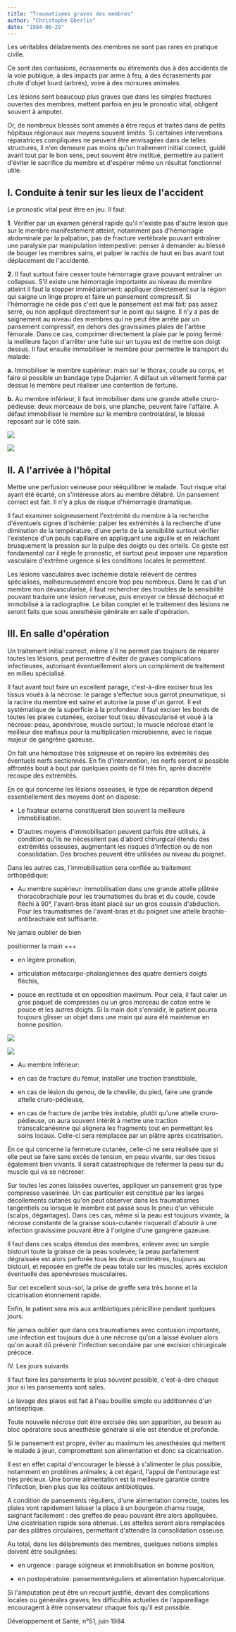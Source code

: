 ```yaml
---
title: "Traumatismes graves des membres"
author: "Christophe Oberlin"
date: "1984-06-29"
---
```


<div class="teaser"><p>Les véritables délabrements des membres ne sont pas rares en pratique civile.</p>
<p>Ce sont des contusions, écrasements ou étirements dus à des accidents de la voie publique, à des impacts par arme à feu, à des écrasements par chute d'objet lourd (arbres), voire à des morsures animales.</p>
<p>Les lésions sont beaucoup plus graves que dans les simples fractures ouvertes des membres, mettent parfois en jeu le pronostic vital, obligent souvent à amputer.</p>
<p>Or, de nombreux blessés sont amenés à être reçus et traités dans de petits hôpitaux régionaux aux moyens souvent limités. Si certaines interventions réparatrices compliquées ne peuvent être envisagées dans de telles structures, il n'en demeure pas moins qu'un traitement initial correct, guidé avant tout par le bon sens, peut souvent être institué, permettre au patient d'éviter le sacrifice du membre et d'espérer même un résultat fonctionnel utile.</p></div>

## I. Conduite à tenir sur les lieux de l'accident

Le pronostic vital peut être en jeu. Il faut:

**1**. Vérifier par un examen général rapide qu'il n'existe pas d'autre lésion que sur le membre manifestement atteint, notamment pas d'hémorragie abdominale par la palpation, pas de fracture vertébrale pouvant entraîner une paralysie par manipulation intempestive: penser à demander au blessé de bouger les membres sains, et palper le rachis de haut en bas avant tout déplacement de l'accidenté.

**2.** Il faut surtout faire cesser toute hémorragie grave pouvant entraîner un collapsus. S'il existe une hémorragie importante au niveau du membre atteint il faut la stopper immédiatement: appliquer directement sur la région qui saigne un linge propre et faire un pansement compressif. Si l'hémorragie ne cède pas c'est que le pansement est mal fait: pas assez serré, ou non appliqué directement sur le point qui saigne. Il n'y a pas de saignement au niveau des membres qui ne peut être arrêté par un pansement compressif, en dehors des gravissimes plaies de l'artère fémorale. Dans ce cas, comprimer directement la plaie par le poing fermé: la meilleure façon d'arrêter une fuite sur un tuyau est de mettre son doigt dessus. Il faut ensuite immobiliser le membre pour permettre le transport du malade:

**a.** Immobiliser le membre supérieur: main sur le thorax, coude au corps, et faire si possible un bandage type Dujarrier. A défaut un vêtement fermé par dessus le membre peut réaliser une contention de fortune.

**b.** Au membre inférieur, il faut immobiliser dans une grande attelle cruro-pédieuse: deux morceaux de bois, une planche, peuvent faire l'affaire. A défaut immobiliser le membre sur le membre controlatéral, le blessé reposant sur le côté sain.

![](i127-1.jpg)

![](i127-2.jpg)

## II. A l'arrivée à l'hôpital

Mettre une perfusion veineuse pour rééquilibrer le malade. Tout risque vital ayant été écarté, on s'intéresse alors au membre délabré. Un pansement correct est fait. Il n'y a plus de risque d'hémorragie dramatique.

Il faut examiner soigneusement l'extrémité du membre à la recherche d'éventuels signes d'ischémie: palper les extrémités à la recherche d'une diminution de la température, d'une perte de la sensibilité surtout vérifier l'existence d'un pouls capillaire en appliquant une aiguille et en relâchant brusquement la pression sur la pulpe des doigts ou des orteils. Ce geste est fondamental car il règle le pronostic, et surtout peut imposer une réparation vasculaire d'extrême urgence si les conditions locales le permettent.

Les lésions vasculaires avec ischémie distale relèvent de centres spécialisés, malheureusement encore trop peu nombreux. Dans le cas d'un membre non dévascularisé, il faut rechercher des troubles de la sensibilité pouvant traduire une lésion nerveuse, puis envoyer ce blessé déchoqué et immobilisé à la radiographie. Le bilan complet et le traitement des lésions ne seront faits que sous anesthésie générale en salle d'opération.

## III. En salle d'opération

Un traitement initial correct, même s'il ne permet pas toujours de réparer toutes les lésions, peut permettre d'éviter de graves complications infectieuses, autorisant éventuellement alors un complément de traitement en milieu spécialisé.

Il faut avant tout faire un excellent parage, c'est-à-dire exciser tous les tissus voués à la nécrose: le parage s'effectue sous garrot pneumatique, si la racine du membre est saine et autorise la pose d'un garrot. Il est systématique de la superficie à la profondeur. Il faut exciser les bords de toutes les plaies cutanées, exciser tout tissu dévascularisé et voué à la nécrose: peau, aponévrose, muscle surtout; le muscle nécrosé étant le meilleur des mafieux pour la multiplication microbienne, avec le risque majeur de gangrène gazeuse.

On fait une hémostase très soigneuse et on repère les extrémités des éventuels nerfs sectionnés. En fin d'intervention, les nerfs seront si possible affrontés bout à bout par quelques points de fil très fin, après discrète recoupe des extrémités.

En ce qui concerne les lésions osseuses, le type de réparation dépend essentiellement des moyens dont on dispose:

- Le fixateur externe constituerait bien souvent la meilleure immobilisation.

- D'autres moyens d'immobilisation peuvent parfois être utilisés, à condition qu'ils ne nécessitent pas d'abord chirurgical étendu des extrémités osseuses, augmentant les risques d'infection ou de non consolidation. Des broches peuvent être utilisées au niveau du poignet.

Dans les autres cas, l'immobilisation sera confiée au traitement orthopédique:

- Au membre supérieur: immobilisation dans une grande attelle plâtrée thoracobrachiale pour les traumatismes du bras et du coude, coude fléchi à 90°, l'avant-bras étant placé sur un gros coussin d'abduction. Pour les traumatismes de l'avant-bras et du poignet une attelle brachio-antibrachiale est suffisante.

Ne jamais oublier de bien

positionner la main +++

- en légère pronation,

- articulation métacarpo-phalangiennes des quatre derniers doigts fléchis,

- pouce en rectitude et en opposition maximum. Pour cela, il faut caler un gros paquet de compresses ou un gros morceau de coton entre le pouce et les autres doigts. Si la main doit s'enraidir, le patient pourra toujours glisser un objet dans une main qui aura été maintenue en bonne position.

![](i127-3.jpg)

![](i127-4.jpg)

- Au membre Inférieur:

- en cas de fracture du fémur, installer une traction transtibiale,

- en cas de lésion du genou, de la cheville, du pied, faire une grande attelle cruro-pédieuse,

- en cas de fracture de jambe très instable, plutôt qu'une attelle cruro-pédieuse, on aura souvent intérêt à mettre une traction transcalcanéenne qui alignera les fragments tout en permettant les soins locaux. Celle-ci sera remplacée par un plâtre après cicatrisation.

En ce qui concerne la fermeture cutanée, celle-ci ne sera réalisée que si elle peut se faire sans excès de tension, en peau vivante, sur des tissus également bien vivants. Il serait catastrophique de refermer la peau sur du muscle qui va se nécroser.

Sur toutes les zones laissées ouvertes, appliquer un pansement gras type compresse vaselinée. Un cas particulier est constitué par les larges décollements cutanés qu'on peut observer dans les traumatismes tangentiels ou lorsque le membre est passé sous le pneu d'un véhicule (scalps, dégantages). Dans ces cas, même si la peau est toujours vivante, la nécrose constante de la graisse sous-cutanée risquerait d'aboutir à une infection gravissime pouvant être à l'origine d'une gangrène gazeuse.

Il faut dans ces scalps étendus des membres, enlever avec un simple bistouri toute la graisse de la peau soulevée; la peau parfaitement dégraissée est alors perforée tous les deux centimètres, toujours au bistouri, et reposée en greffe de peau totale sur les muscles, après excision éventuelle des aponévroses musculaires.

Sur cet excellent sous-sol, la prise de greffe sera très bonne et la cicatrisation étonnement rapide.

Enfin, le patient sera mis aux antibiotiques pénicilline pendant quelques jours.

Ne jamais oublier que dans ces traumatismes avec contusion importante, une infection est toujours due à une nécrose qu'on a laissé évoluer alors qu'on aurait dû prévenir l'infection secondaire par une excision chirurgicale précoce.

IV\. Les jours suivants

Il faut faire les pansements le plus souvent possible, c'est-à-dire chaque jour si les pansements sont sales.

Le lavage des plaies est fait à l'eau bouillie simple ou additionnée d'un antiseptique.

Toute nouvelle nécrose doit être excisée dès son apparition, au besoin au bloc opératoire sous anesthésie générale si elle est étendue et profonde.

Si le pansement est propre, éviter au maximum les anesthésies qui mettent le malade à jeun, compromettent son alimentation et donc sa cicatrisation.

Il est en effet capital d'encourager le blessé à s'alimenter le plus possible, notamment en protéines animales; à cet égard, l'appui de l'entourage est très précieux. Une bonne alimentation est la meilleure garantie contre l'infection, bien plus que les coûteux antibiotiques.

A condition de pansements réguliers, d'une alimentation correcte, toutes les plaies vont rapidement laisser la place à un bourgeon charnu rouge, saignant facilement : des greffes de peau pouvant être alors appliquées. Une cicatrisation rapide sera obtenue. Les attelles seront alors remplacées par des plâtres circulaires, permettant d'attendre la consolidation osseuse.

Au total, dans les délabrements des membres, quelques notions simples doivent être soulignées:

- en urgence : parage soigneux et immobilisation en bomme position,

- en postopératoire: pansementsréguliers et alimentation hypercalorique.

Si l'amputation peut être un recourt justifié, devant des complications locales ou générales graves, les difficultés actuelles de l'appareillage encouragent à être conservateur chaque fois qu'il est possible.

Développement et Santé, n°51, juin 1984
